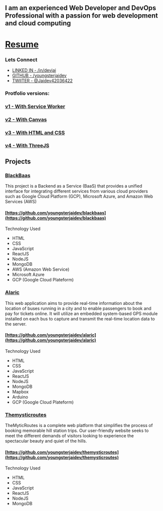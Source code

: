 ## I am an experienced Web Developer and DevOps Professional with a passion for web development and cloud computing

# [Resume](https://youngsterjaidev.github.io/assets/resumes/jai_resume.pdf)

### Lets Connect 
- [LINKED IN  - /in/devjai](https://www.linkedin.com/in/devjai/) 
- [GITHUB - /youngsterjaidev](https://github.com/youngsterjaidev) 
- [TWIITER - @Jaidev42036422](https://twitter.com/Jaidev42036422)


### Protfolio versions:

### [v1 - With Service Worker](https://youngsterjaidev.github.io/v1)

### [v2 - With Canvas](https://youngsterjaidev.github.io/v3)

### [v3 - With HTML and CSS](https://youngsterjaidev.github.io/v2)

### [v4 - With ThreeJS](https://youngsterjaidev.github.io/v4)

## Projects

### [BlackBaas](/docs/baas)
This project is a Backend as a Service (BaaS) that provides a unified interface for integrating different
services from various cloud providers such as Google Cloud Platform (GCP), Microsoft Azure, and Amazon
Web Services (AWS)

#### [https://github.com/youngsterjaidev/blackbaas](https://github.com/youngsterjaidev/blackbaas)

Technology Used
- HTML
- CSS
- JavaScript
- ReactJS
- NodeJS
- MongoDB
- AWS (Amazon Web Service)
- Microsoft Azure
- GCP (Google Cloud Plateform)

### [Alaric](https://alaric.co.in)
This web application aims to provide real-time information about the location of buses running in a city and
to enable passengers to book and pay for tickets online. It will utilize an embedded system-based GPS
module installed on each bus to capture and transmit the real-time location data to the server.

#### [https://github.com/youngsterjaidev/alaric](https://github.com/youngsterjaidev/alaric)

Technology Used
- HTML
- CSS
- JavaScript
- ReactJS
- NodeJS
- MongoDB
- Mapbox
- Arduino
- GCP (Google Cloud Plateform)

### [Themysticroutes](https://themysticroutes.netlify.app/)
TheMyticRoutes is a complete web platform that simplifies the process of booking memorable hill station trips. Our user-friendly website seeks to meet the different demands of visitors looking to experience the spectacular beauty and quiet of the hills.

#### [https://github.com/youngsterjaidev/themysticroutes](https://github.com/youngsterjaidev/themysticroutes)

Technology Used
- HTML
- CSS
- JavaScript
- ReactJS
- NodeJS
- MongoDB